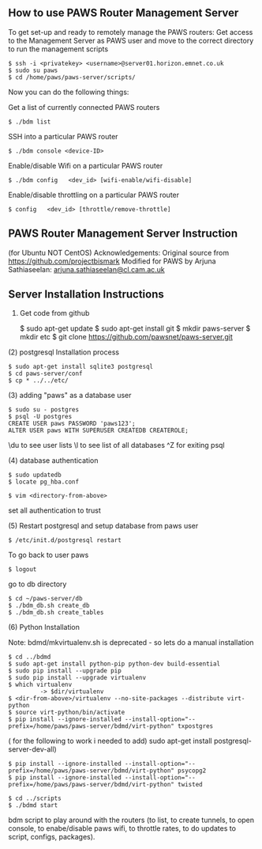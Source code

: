 ## How to use PAWS Router Management Server

To get set-up and ready to remotely manage the PAWS routers: Get access to the Management Server as PAWS user and move to the correct directory to run the management scripts

	$ ssh -i <privatekey> <username>@server01.horizon.emnet.co.uk
	$ sudo su paws
	$ cd /home/paws/paws-server/scripts/

Now you can do the following things:

Get a list of currently connected PAWS routers

	$ ./bdm list 

SSH into a particular PAWS router 

	$ ./bdm console <device-ID>

Enable/disable Wifi on a particular PAWS router

	$ ./bdm config   <dev_id> [wifi-enable/wifi-disable]

Enable/disable throttling on a particular PAWS router

	$ config   <dev_id> [throttle/remove-throttle]



## PAWS Router Management Server Instruction 

(for Ubuntu NOT CentOS)
Acknowledgements: Original source from https://github.com/projectbismark 
Modified for PAWS by Arjuna Sathiaseelan: arjuna.sathiaseelan@cl.cam.ac.uk

Server Installation Instructions
--------------------------------
1) Get code from github

	$ sudo apt-get update
	$ sudo apt-get install git
	$ mkdir paws-server
	$ mkdir etc
	$ git clone https://github.com/pawsnet/paws-server.git

(2) postgresql Installation process

	$ sudo apt-get install sqlite3 postgresql
	$ cd paws-server/conf
	$ cp * ../../etc/

(3) adding "paws" as a database user

	$ sudo su - postgres
	$ psql -U postgres
	CREATE USER paws PASSWORD 'paws123';
	ALTER USER paws WITH SUPERUSER CREATEDB CREATEROLE;

\du to see user lists
\l to see list of all databases
^Z for exiting psql

(4) database authentication

	$ sudo updatedb
	$ locate pg_hba.conf

	$ vim <directory-from-above>

set all authentication to trust

(5) Restart postgresql and setup database from paws user

	$ /etc/init.d/postgresql restart

To go back to user paws

	$ logout

go to db directory

	$ cd ~/paws-server/db
	$ ./bdm_db.sh create_db
	$ ./bdm_db.sh create_tables


(6) Python Installation

Note: bdmd/mkvirtualenv.sh is deprecated - so lets do a manual installation

	$ cd ../bdmd
	$ sudo apt-get install python-pip python-dev build-essential
	$ sudo pip install --upgrade pip
	$ sudo pip install --upgrade virtualenv
	$ which virtualenv
    		 -> $dir/virtualenv
	$ <dir-from-above>/virtualenv --no-site-packages --distribute virt-python
	$ source virt-python/bin/activate
	$ pip install --ignore-installed --install-option="--prefix=/home/paws/paws-server/bdmd/virt-python" txpostgres
	
( for the following to work i needed to add) sudo apt-get install
postgresql-server-dev-all)

	$ pip install --ignore-installed --install-option="--prefix=/home/paws/paws-server/bdmd/virt-python" psycopg2
	$ pip install --ignore-installed --install-option="--prefix=/home/paws/paws-server/bdmd/virt-python" twisted

	$ cd ../scripts
	$ ./bdmd start


bdm script to play around with the routers (to list, to create tunnels, to open console, to enabe/disable paws wifi, to throttle
rates, to do updates to script, configs, packages).



